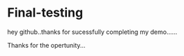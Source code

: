 # Final-testing
hey github..thanks for sucessfully completing my demo......


Thanks for the opertunity...


